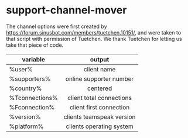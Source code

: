 # support-channel-mover

The channel options were first created by https://forum.sinusbot.com/members/tuetchen.10151/, and were taken to that script with permission of Tuetchen. We thank Tuetchen for letting us take that piece of code.

| variable   |   output   |
|----------|:-------------:|
| %user% |  client name |
| %supporters% |  online supporter number  |
| %country% |    centered   |
| %Tconnections% | client total connections |
| %Fconnection% |  client first connection |
| %version% |    clients teamspeak version   |
| %platform% | clients operating system |
